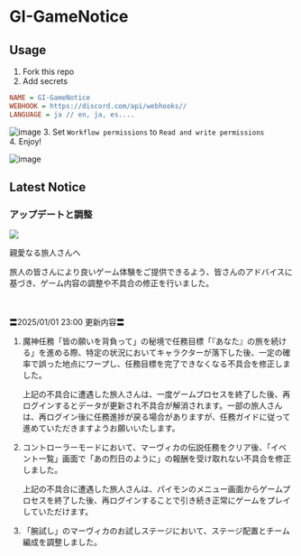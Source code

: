 # GI-GameNotice

## Usage
1. Fork this repo
2. Add secrets
```ini
NAME = GI-GameNotice
WEBHOOK = https://discord.com/api/webhooks//
LANGUAGE = ja // en, ja, es....
```
![image](https://github.com/c2t-r/GI-GameNotice/assets/80561604/63d8a4f2-9ec2-49d7-a637-44d728b2f945)
3. Set `Workflow permissions` to `Read and write permissions`  
4. Enjoy!

![image](https://github.com/c2t-r/GI-GameNotice/assets/80561604/24ec6182-cd99-4969-ab59-1d65c886077a)

## Latest Notice
<start>

### アップデートと調整
<img src="https://sdk.hoyoverse.com/upload/announcement/2020/11/11/5ec5dc80e2429e1dd38d35d56b08a04d_5453296487380915976.jpg">
<p style="white-space: pre-wrap;">親愛なる旅人さんへ</p><p style="white-space: pre-wrap;">旅人の皆さんにより良いゲーム体験をご提供できるよう、皆さんのアドバイスに基づき、ゲーム内容の調整や不具合の修正を行いました。</p><p style="white-space: pre-wrap; min-height: 1.5em;"></p><p style="white-space: pre-wrap;">〓<t class="t_gl" contenteditable="false">2025/01/01 23:00</t> 更新内容〓</p><ol><li><p style="white-space: pre-wrap;">魔神任務「皆の願いを背負って」の秘境で任務目標「『あなた』の旅を続ける」を進める際、特定の状況においてキャラクターが落下した後、一定の確率で誤った地点にワープし、任務目標を完了できなくなる不具合を修正しました。</p><p style="white-space: pre-wrap;">上記の不具合に遭遇した旅人さんは、一度ゲームプロセスを終了した後、再ログインするとデータが更新され不具合が解消されます。一部の旅人さんは、再ログイン後に任務進捗が戻る場合がありますが、任務ガイドに従って進めていただきますようお願いいたします。</p></li><li><p style="white-space: pre-wrap;">コントローラーモードにおいて、マーヴィカの伝説任務をクリア後、「イベント一覧」画面で「あの烈日のように」の報酬を受け取れない不具合を修正しました。</p><p style="white-space: pre-wrap;">上記の不具合に遭遇した旅人さんは、パイモンのメニュー画面からゲームプロセスを終了した後、再ログインすることで引き続き正常にゲームをプレイしていただけます。</p></li><li><p style="white-space: pre-wrap;">「腕試し」のマーヴィカのお試しステージにおいて、ステージ配置とチーム編成を調整しました。</p></li></ol><p style="white-space: pre-wrap; min-height: 1.5em;"></p><p style="white-space: pre-wrap; min-height: 1.5em;"></p>

<end>
